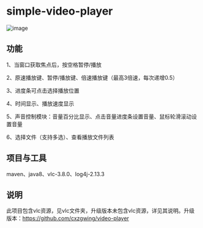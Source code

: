 # simple-video-player

![image](https://user-images.githubusercontent.com/41880446/121799182-33527980-cc5d-11eb-8040-3d36ea6b1445.png)

## 功能
1、当窗口获取焦点后，按空格暂停/播放

2、原速播放键、暂停/播放键、倍速播放键（最高3倍速，每次递增0.5）

3、进度条可点击选择播放位置

4、时间显示、播放速度显示

5、声音控制模块：音量百分比显示、点击音量进度条设置音量、鼠标轮滑滚动设置音量

6、选择文件（支持多选）、查看播放文件列表

## 项目与工具
maven、java8、vlc-3.8.0、log4j-2.13.3

## 说明
此项目包含vlc资源，见vlc文件夹，升级版本未包含vlc资源，详见其说明。升级版本：https://github.com/cxzgwing/video-player
